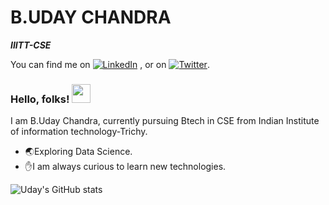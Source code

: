 
<!-- <img src="https://remakelearning.org/wp-content/uploads/2020/01/122.gif"  width="500" height="400"/> -->

<h1> B.UDAY CHANDRA </h1>
<i><b> IIITT-CSE </b></i>
<BR>
  <!-- Actual text -->


You can find me on [![LinkedIn][2.2]][2] , or on [![Twitter][1.2]][1].

<!-- Icons -->

[1.2]: http://i.imgur.com/wWzX9uB.png (twitter icon without padding)
[2.2]: https://raw.githubusercontent.com/MartinHeinz/MartinHeinz/master/linkedin-3-16.png (LinkedIn icon without padding)

<!-- Links to your social media accounts -->

[1]: https://twitter.com/uday_chandra1
[2]: https://www.linkedin.com/in/uday-chandra/
### Hello, folks! <img src="https://raw.githubusercontent.com/MartinHeinz/MartinHeinz/master/wave.gif" width="30px">

I am B.Uday Chandra, currently pursuing Btech in CSE from Indian Institute of information technology-Trichy.
* :earth_asia:Exploring Data Science.
* :hand:I am always curious to learn new technologies.

  
  
![Uday's GitHub stats](https://github-readme-stats.vercel.app/api?username=B-UDAY-CHANDRA-001&count_private=true&&show_icons=true&&theme=radical)
